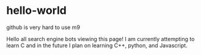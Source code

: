 # hello-world
github is very hard to use m9

Hello all search engine bots viewing this page!
I am currently attempting to learn C and in the future I plan on learning C++, python, and Javascript.
